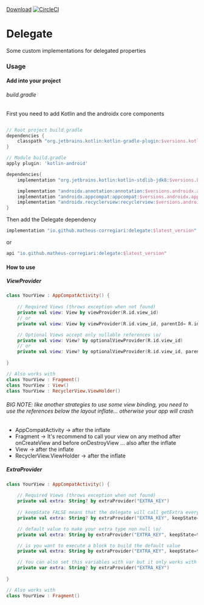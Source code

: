 [Download](https://search.maven.org/artifact/io.github.matheus-corregiari/delegate)
[![CircleCI](https://circleci.com/gh/matheus-corregiari/arch-toolkit/tree/master.svg?style=svg)](https://circleci.com/gh/matheus-corregiari/arch-toolkit/tree/master)

# Delegate

Some custom implementations for delegated properties

### Usage

#### Add into your project

###### build.gradle

First you need to add Kotlin and the androidx core components

```groovy

// Root project build.gradle
dependencies {
    classpath "org.jetbrains.kotlin:kotlin-gradle-plugin:$versions.kotlin"
}

// Module build.gradle
apply plugin: 'kotlin-android'

dependencies{
    implementation "org.jetbrains.kotlin:kotlin-stdlib-jdk8:$versions.kotlin"

    implementation "androidx.annotation:annotation:$versions.androidx.annotation"
    implementation "androidx.appcompat:appcompat:$versions.androidx.appcompat"
    implementation "androidx.recyclerview:recyclerview:$versions.androidx.recyclerview"
}
```

Then add the Delegate dependency

```groovy
implementation "io.github.matheus-corregiari:delegate:$latest_version"
```

or

```groovy
api "io.github.matheus-corregiari:delegate:$latest_version"
```

#### How to use

##### ViewProvider

```kotlin
class YourView : AppCompatActivity() {
    
    // Required Views (throws exception when not found)
    private val view: View by viewProvider(R.id.view_id)
    // or
    private val view: View by viewProvider(R.id.view_id, parentId= R.id.parent_view_id)

    // Optional Views accept only nullable references \o/
    private val view: View? by optionalViewProvider(R.id.view_id)
    // or
    private val view: View? by optionalViewProvider(R.id.view_id, parentId= R.id.parent_view_id)
    
}

// Also works with
class YourView : Fragment()
class YourView : View()
class YourView : RecyclerView.ViewHolder()
```

###### BIG NOTE: like another strategies to use some view binding, you need to use the references below the layout inflate... otherwise your app will crash

- AppCompatActivity -> after the inflate
- Fragment -> It's recommend to call your view on any method after onCreateView and before
  onDestroyView ... also after the inflate
- View -> after the inflate
- RecyclerView.ViewHolder -> after the inflate

##### ExtraProvider

```kotlin
class YourView : AppCompatActivity() {
    
    // Required Views (throws exception when not found)
    private val extra: String? by extraProvider("EXTRA_KEY")
    
    // keepState FALSE means that the delegate will call getExtra every time! TRUE means that the delegate will lazily keeps a reference extracted from getExtra
    private val extra: String? by extraProvider("EXTRA_KEY", keepState=true)

    // default value to make your extra type non null \o/
    private val extra: String by extraProvider("EXTRA_KEY", keepState=true, default="default value")

    // is you want to execute a block to build the default value
    private val extra: String by extraProvider("EXTRA_KEY", keepState=true) { "default value" }

    // You can also set this variables with var but it only works with delegates with keepState attribute set to TRUE (default value)
    private var extra: String? by extraProvider("EXTRA_KEY")
    
}

// Also works with
class YourView : Fragment()
```